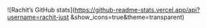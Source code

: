 ![Rachit’s GitHub stats](https://github-readme-stats.vercel.app/api?username=rachit-just &show_icons=true&theme=transparent)

